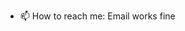 - 📫 How to reach me: Email works fine

<!---
casual6603/casual6603 is a ✨ special ✨ repository because its `README.md` (this file) appears on your GitHub profile.
You can click the Preview link to take a look at your changes.
--->

